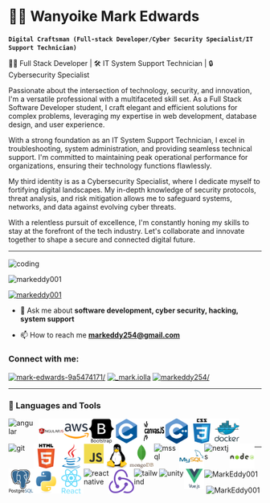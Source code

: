 # 🏄‍♂️ Wanyoike Mark Edwards

**`Digital Craftsman (Full-stack Developer/Cyber Security Specialist/IT Support Technician)`**

👨‍💻 Full Stack Developer | 🛠️ IT System Support Technician | 🔒 Cybersecurity Specialist

  Passionate about the intersection of technology, security, and innovation, I'm a versatile professional with a multifaceted skill set. As a Full Stack Software Developer student, I craft elegant and efficient solutions for complex problems, leveraging my expertise in web development, database design, and user experience.

 With a strong foundation as an IT System Support Technician, I excel in troubleshooting, system administration, and providing seamless technical support. I'm committed to maintaining peak operational performance for organizations, ensuring their technology functions flawlessly.

 My third identity is as a Cybersecurity Specialist, where I dedicate myself to fortifying digital landscapes. My in-depth knowledge of security protocols, threat analysis, and risk mitigation allows me to safeguard systems, networks, and data against evolving cyber threats.

 With a relentless pursuit of excellence, I'm constantly honing my skills to stay at the forefront of the tech industry. Let's collaborate and innovate together to shape a secure and connected digital future.

---

<img align="center" alt="coding" width="400" src="https://raw.githubusercontent.com/punitkmryh/punitkmryh/master/Developer.gif">
<p align="left"> <img src="https://komarev.com/ghpvc/?username=markeddy001&label=Profile%20views&color=0e75b6&style=flat" alt="markeddy001" /> </p>

<p align="left"> <a href="https://github.com/ryo-ma/github-profile-trophy"><img src="https://github-profile-trophy.vercel.app/?username=markeddy001" alt="markeddy001" /></a> </p>

- 💬 Ask me about **software development, cyber security, hacking, system support**

- 📫 How to reach me **markeddy254@gmail.com**

<h3 align="left">Connect with me:</h3>
<p align="left">
<a href="https://linkedin.com/in/mark-edwards-9a5474171/" target="blank"><img align="center" src="https://raw.githubusercontent.com/rahuldkjain/github-profile-readme-generator/master/src/images/icons/Social/linked-in-alt.svg" alt="mark-edwards-9a5474171/" height="30" width="40" /></a>
<a href="https://instagram.com/_mark.iolla" target="blank"><img align="center" src="https://raw.githubusercontent.com/rahuldkjain/github-profile-readme-generator/master/src/images/icons/Social/instagram.svg" alt="_mark.iolla" height="30" width="40" /></a>
<a href="https://www.leetcode.com/markeddy254/" target="blank"><img align="center" src="https://raw.githubusercontent.com/rahuldkjain/github-profile-readme-generator/master/src/images/icons/Social/leet-code.svg" alt="markeddy254/" height="30" width="40" /></a>
</p>

---

### 🧰 Languages and Tools

<img align="left" alt="angular" width="50" style="padding-right:10px;"
src="https://angular.io/assets/images/logos/angular/angular.svg"/>
<img align="left" alt="angularjs" width="50" height="50" src="https://raw.githubusercontent.com/devicons/devicon/master/icons/angularjs/angularjs-original-wordmark.svg"/>
<img align="left" alt="aws" width="50" height="50" src="https://raw.githubusercontent.com/devicons/devicon/master/icons/amazonwebservices/amazonwebservices-original-wordmark.svg"/>
<img align="left" alt="bootstrap" width="50" height="50" src="https://raw.githubusercontent.com/devicons/devicon/master/icons/bootstrap/bootstrap-plain-wordmark.svg"/>
<img align="left" alt="c" width="50" height="50" src="https://raw.githubusercontent.com/devicons/devicon/master/icons/c/c-original.svg"/>
<img align="left" alt="canvasjs" width="50" height="50" src="https://raw.githubusercontent.com/Hardik0307/Hardik0307/master/assets/canvasjs-charts.svg"/>
<img align="left" alt="cplusplus" width="50" height="50" src="https://raw.githubusercontent.com/devicons/devicon/master/icons/cplusplus/cplusplus-original.svg"/>
<img align="left" alt="css3" width="50" height="50" src="https://raw.githubusercontent.com/devicons/devicon/master/icons/css3/css3-original-wordmark.svg"/>
<img align="left" alt="docker" width="50" height="50" src="https://raw.githubusercontent.com/devicons/devicon/master/icons/docker/docker-original-wordmark.svg"/>
<img align="left" alt="git" width="50" height="50" src="https://www.vectorlogo.zone/logos/git-scm/git-scm-icon.svg"/>
<img align="left" alt="html5" width="50" height="50" src="https://raw.githubusercontent.com/devicons/devicon/master/icons/html5/html5-original-wordmark.svg"/>
<img align="left" alt="java" width="50" height="50" src="https://raw.githubusercontent.com/devicons/devicon/master/icons/java/java-original.svg"/>
<img align="left" alt="javascript" width="40" height="40" src="https://raw.githubusercontent.com/devicons/devicon/master/icons/javascript/javascript-original.svg"/>
<img align="left" alt="linux" width="50" height="50" src="https://raw.githubusercontent.com/devicons/devicon/master/icons/linux/linux-original.svg"/>
<img align="left" alt="mongodb" width="50" height="50" src="https://raw.githubusercontent.com/devicons/devicon/master/icons/mongodb/mongodb-original-wordmark.svg"/>
<img align="left" alt="mssql" width="50" height="50" src="https://www.svgrepo.com/show/303229/microsoft-sql-server-logo.svg"/>
<img align="left" alt="mysql" width="50" height="50" src="https://raw.githubusercontent.com/devicons/devicon/master/icons/mysql/mysql-original-wordmark.svg"/>
<img align="left" alt="nextjs" width="50" height="50" src="https://cdn.worldvectorlogo.com/logos/nextjs-2.svg"/>
<img align="left" alt="nodejs" width="50" height="50" src="https://raw.githubusercontent.com/devicons/devicon/master/icons/nodejs/nodejs-original-wordmark.svg"/>
<img align="left" alt="postgresql" width="50" height="50" src="https://raw.githubusercontent.com/devicons/devicon/master/icons/postgresql/postgresql-original-wordmark.svg"/>
<img align="left" alt="python" width="50" height="50" src="https://raw.githubusercontent.com/devicons/devicon/master/icons/python/python-original.svg"/>
<img align="left" alt="react" width="50" height="50" src="https://raw.githubusercontent.com/devicons/devicon/master/icons/react/react-original-wordmark.svg"/>
<img align="left" alt="reactnative" width="50" height="50" src="https://reactnative.dev/img/header_logo.svg"/>
<img align="left" alt="redux" width="50" height="50" src="https://raw.githubusercontent.com/devicons/devicon/master/icons/redux/redux-original.svg"/>
<img align="left" alt="tailwind" width="50" height="50" src="https://www.vectorlogo.zone/logos/tailwindcss/tailwindcss-icon.svg"/>
<img align="left" alt="unity" width="50" height="50" src="https://www.vectorlogo.zone/logos/unity3d/unity3d-icon.svg"/>
<img align="left" alt="vuejs" width="40" height="40" src="https://raw.githubusercontent.com/devicons/devicon/master/icons/vuejs/vuejs-original-wordmark.svg"/>

</br>

#

---
<p><img align="center" src="https://github-readme-stats.vercel.app/api/top-langs?username=markeddy001&show_icons=true&locale=en&layout=compact" alt="MarkEddy001" /></p>

<p>&nbsp;<img align="center" src="https://github-readme-stats.vercel.app/api?username=markeddy001&show_icons=true&locale=en" alt="MarkEddy001" /></p>
